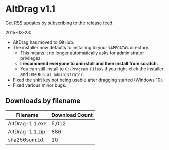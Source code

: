 # AltDrag v1.1

[Get RSS updates by subscribing to the release feed.](https://github.com/stefansundin/altdrag/releases.atom)

2015-08-23:
- AltDrag has moved to GitHub.
- The installer now defaults to installing to your `%APPDATA%` directory.
  - This means it no longer automatically asks for administrator privileges.
  - **I recommend everyone to uninstall and then install from scratch.**
  - You can still install to `C:\Program Files\` if you right-click the installer and use `Run as administrator`.
- Fixed the shift key not being usable after dragging started (Windows 10).
- Fixed various minor bugs.


## Downloads by filename

Filename | Download Count
-------- | --------------
AltDrag-1.1.exe | 5,012
AltDrag-1.1.zip | 886
sha256sum.txt | 10
